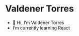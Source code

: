 <h1>Valdener Torres </h1>

- 👋 Hi, I’m Valdener Torres
- I’m currently learning React



<!---
torresvaldener/torresvaldener is a ✨ special ✨ repository because its `README.md` (this file) appears on your GitHub profile.
You can click the Preview link to take a look at your changes.
--->
